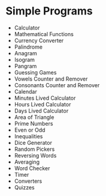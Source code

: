 # Simple Programs

- Calculator
- Mathematical Functions
- Currency Converter
- Palindrome
- Anagram
- Isogram
- Pangram
- Guessing Games
- Vowels Counter and Remover
- Consonants Counter and Remover
- Calendar
- Minutes Lived Calculator
- Hours Lived Calculator
- Days Lived Calculator
- Area of Triangle
- Prime Numbers
- Even or Odd
- Inequalities
- Dice Generator
- Random Pickers
- Reversing Words
- Averaging
- Word Checker
- Timer
- Converters
- Quizzes
